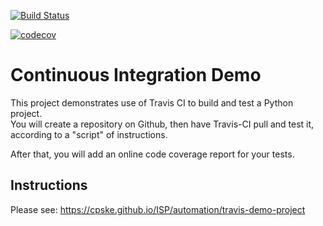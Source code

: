 [![Build Status](https://app.travis-ci.com/NamoSmith/demo-pyci.svg?branch=main)](https://app.travis-ci.com/NamoSmith/demo-pyci)

[![codecov](https://codecov.io/gh/NamoSmith/demo-pyci/branch/main/graph/badge.svg?token=Y35WUXAF7B)](https://codecov.io/gh/NamoSmith/demo-pyci)

Continuous Integration Demo
============================

This project demonstrates use of Travis CI to build and test a Python project.  
You will create a repository on Github, then have Travis-CI pull and test it,
according to a "script" of instructions.

After that, you will add an online code coverage report for your tests.

## Instructions

Please see: https://cpske.github.io/ISP/automation/travis-demo-project

